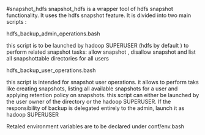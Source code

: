 #snapshot_hdfs
snapshot_hdfs is a wrapper tool of hdfs snapshot functionality.
It uses the hdfs snapshot feature.
It is divided into two main scripts :

hdfs_backup_admin_operations.bash

this script is to be launched by hadoop SUPERUSER (hdfs by default ) to perform
related snapshot tasks: allow snapshot , disallow snapshot and  list
all snapshottable directories for all users

hdfs_backup_user_operations.bash

this script is intended for snapshot user operations. it allows to perform
taks like  creating snapshots, listing all available snapshots for a user
and applying retention policy on snapshots.
this script can either be launched by the user owner of the directory
or the hadoop SUPERUSER. If the responsibility of backup is delegated entirely
to the admin, launch it as hadoop SUPERUSER



Retaled environment variables are to be declared under conf/env.bash
